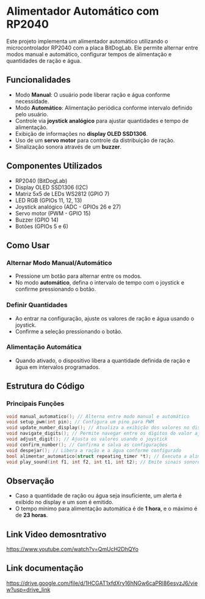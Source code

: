 # Alimentador Automático com RP2040

Este projeto implementa um alimentador automático utilizando o microcontrolador RP2040 com a placa BitDogLab. Ele permite alternar entre modos manual e automático, configurar tempos de alimentação e quantidades de ração e água.

## Funcionalidades
- Modo **Manual**: O usuário pode liberar ração e água conforme necessidade.
- Modo **Automático**: Alimentação periódica conforme intervalo definido pelo usuário.
- Controle via **joystick analógico** para ajustar quantidades e tempo de alimentação.
- Exibição de informações no **display OLED SSD1306**.
- Uso de um **servo motor** para controle da distribuição de ração.
- Sinalização sonora através de um **buzzer**.

## Componentes Utilizados
- RP2040 (BitDogLab)
- Display OLED SSD1306 (I2C)
- Matriz 5x5 de LEDs WS2812 (GPIO 7)
- LED RGB (GPIOs 11, 12, 13)
- Joystick analógico (ADC - GPIOs 26 e 27)
- Servo motor (PWM - GPIO 15)
- Buzzer (GPIO 14)
- Botões (GPIOs 5 e 6)

## Como Usar
### Alternar Modo Manual/Automático
- Pressione um botão para alternar entre os modos.
- No modo **automático**, defina o intervalo de tempo com o joystick e confirme pressionando o botão.

### Definir Quantidades
- Ao entrar na configuração, ajuste os valores de ração e água usando o joystick.
- Confirme a seleção pressionando o botão.

### Alimentação Automática
- Quando ativado, o dispositivo libera a quantidade definida de ração e água em intervalos programados.

## Estrutura do Código
### Principais Funções
```c
void manual_automatico(); // Alterna entre modo manual e automático
void setup_pwm(int pin); // Configura um pino para PWM
void update_number_display(); // Atualiza a exibição dos valores no display
void navigate_digits(); // Permite navegar entre os dígitos do valor ajustado
void adjust_digit(); // Ajusta os valores usando o joystick
void confirm_number(); // Confirma e salva as configurações
void despejar(); // Libera a ração e a água conforme configurado
bool alimentar_automatico(struct repeating_timer *t); // Executa a alimentação periódica no modo automático
void play_sound(int f1, int f2, int t1, int t2); // Emite sinais sonoros de confirmação e alerta
```

## Observação
- Caso a quantidade de ração ou água seja insuficiente, um alerta é exibido no display e um som é emitido.
- O tempo mínimo para alimentação automática é de **1 hora**, e o máximo é de **23 horas**.

## Link Video demosntrativo
<https://www.youtube.com/watch?v=QmUcH2DhQYo>
## Link documentação
<https://drive.google.com/file/d/1HCGAT1xfdXry16hNGw6caPRl86esvzJ6/view?usp=drive_link>


